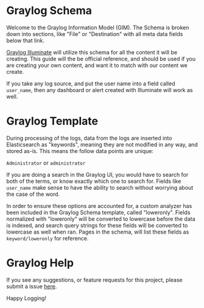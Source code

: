 # Graylog Schema

Welcome to the Graylog Information Model (GIM).  The Schema is broken down into sections, like "File" or "Destination" with all meta data fields below that link.

[Graylog Illuminate](http://www.graylog.com/ "Graylog") will utilize this schema for all the content it will be creating.  This guide will the be official reference, and should be used if you are creating your own content, and want it to match with our content we create.

If you take any log source, and put the user name into a field called `user_name`, then any dashboard or alert created with Illuminate will work as well.

# Graylog Template

During processing of the logs, data from the logs are inserted into Elasticsearch as "keywords", meaning they are not modified in any way, and stored as-is.  This means the follow data points are unique:

`Administrator`  or `administrator`

If you are doing a search in the Graylog UI, you would have to search for both of the terms, or know exactly which one to search for.  Fields like `user_name` make sense to have the ability to search without worrying about the case of the word.

In order to ensure these options are accounted for, a custom analyzer has been included in the Graylog Schema template, called "loweronly".  Fields normalized with "loweronly" will be converted to lowercase before the data is indexed, and search query strings for these fields will be converted to lowercase as well when ran.  Pages in the schema, will list these fields as `keyword/loweronly` for reference.

# Graylog Help

If you see any suggestions, or feature requests for this project, please submit a issue [here](https://github.com/Graylog2/graylog-schema/issues).

Happy Logging!

